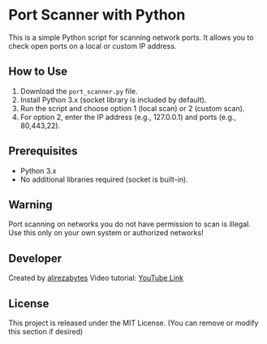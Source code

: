# Port Scanner with Python
This is a simple Python script for scanning network ports. It allows you to check open ports on a local or custom IP address.

## How to Use
1. Download the `port_scanner.py` file.
2. Install Python 3.x (socket library is included by default).
3. Run the script and choose option 1 (local scan) or 2 (custom scan).
4. For option 2, enter the IP address (e.g., 127.0.0.1) and ports (e.g., 80,443,22).

## Prerequisites
- Python 3.x
- No additional libraries required (socket is built-in).

## Warning
Port scanning on networks you do not have permission to scan is illegal. Use this only on your own system or authorized networks!

## Developer
Created by [alirezabytes](https://youtube.com/@alirezabytes)
Video tutorial: [YouTube Link](https://youtube.com/watch?v=your-video-id)

## License
This project is released under the MIT License. (You can remove or modify this section if desired)

